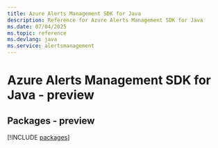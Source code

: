```yaml
---
title: Azure Alerts Management SDK for Java
description: Reference for Azure Alerts Management SDK for Java
ms.date: 07/04/2025
ms.topic: reference
ms.devlang: java
ms.service: alertsmanagement
---
```

# Azure Alerts Management SDK for Java - preview
## Packages - preview
[!INCLUDE [packages](alerts-management-index.md)]